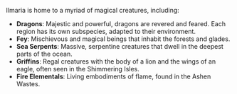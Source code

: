 Ilmaria is home to a myriad of magical creatures, including:

- **Dragons**: Majestic and powerful, dragons are revered and feared. Each region has its own subspecies, adapted to their environment.
- **Fey**: Mischievous and magical beings that inhabit the forests and glades.
- **Sea Serpents**: Massive, serpentine creatures that dwell in the deepest parts of the ocean.
- **Griffins**: Regal creatures with the body of a lion and the wings of an eagle, often seen in the Shimmering Isles.
- **Fire Elementals**: Living embodiments of flame, found in the Ashen Wastes.
